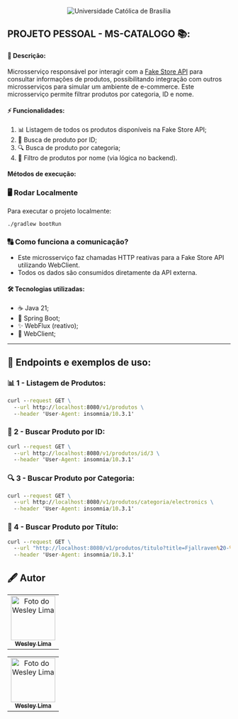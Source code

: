 <p align="center">
  <img src="https://iili.io/3FFO5cF.png" alt="Universidade Católica de Brasília">
</p>

## PROJETO PESSOAL - MS-CATALOGO 📚:

#### 📖 Descrição:
Microsserviço responsável por interagir com a [Fake Store API](https://fakestoreapi.com/) para consultar informações de produtos, possibilitando integração com outros microsserviços para simular um ambiente de e-commerce. Este microsserviço permite filtrar produtos por categoria, ID e nome.

#### ⚡ Funcionalidades:
1. 📊 Listagem de todos os produtos disponíveis na Fake Store API;
2. 🔖 Busca de produto por ID;
3. 🔍 Busca de produto por categoria;
4. 🔎 Filtro de produtos por nome (via lógica no backend).

#### Métodos de execução:

### 🖥️ **Rodar Localmente**
Para executar o projeto localmente:

```sh
./gradlew bootRun
```

### 🔠 Como funciona a comunicação?
- Este microsserviço faz chamadas HTTP reativas para a Fake Store API utilizando WebClient.
- Todos os dados são consumidos diretamente da API externa.

#### 🛠️ Tecnologias utilizadas:
- ☕ Java 21;
- 🍃 Spring Boot;
- ✨ WebFlux (reativo);
- 🤖 WebClient;

---

## 📌 Endpoints e exemplos de uso:

### 📊 1 - Listagem de Produtos:
```cmd
curl --request GET \
  --url http://localhost:8080/v1/produtos \
  --header 'User-Agent: insomnia/10.3.1'
```

### 🔖 2 - Buscar Produto por ID:
```cmd
curl --request GET \
  --url http://localhost:8080/v1/produtos/id/3 \
  --header 'User-Agent: insomnia/10.3.1'
```

### 🔍 3 - Buscar Produto por Categoria:
```cmd
curl --request GET \
  --url http://localhost:8080/v1/produtos/categoria/electronics \
  --header 'User-Agent: insomnia/10.3.1'
```

### 🔎 4 - Buscar Produto por Título:
```cmd
curl --request GET \
  --url "http://localhost:8080/v1/produtos/titulo?title=Fjallraven%20-%20Foldsack%20No.%201" \
  --header 'User-Agent: insomnia/10.3.1'
```

## 🖋️ Autor

<table>
  <tr>
    <td align="center">
      <a href="https://www.linkedin.com/in/wesley-lima-244405251/" title="Wesley Lima">
        <img src="https://media.licdn.com/dms/image/v2/D4D03AQEVAsL2UL6A0w/profile-displayphoto-shrink_400_400/profile-displayphoto-shrink_400_400/0/1721323972268?e=1746662400&v=beta&t=4_2RDPgz5FqJ2G-yRQk3y0vWMVRpSeAPKMAO7IOFXeE" width="100px;" alt="Foto do Wesley Lima"/><br>
        <sub>
          <b>Wesley Lima</b>
        </sub>
      </a>
    </td>
  </tr>
</table>



<table>
  <tr>
    <td align="center">
      <a href="https://www.linkedin.com/in/wesley-lima-244405251/" title="Wesley Lima">
        <img src="https://media.licdn.com/dms/image/v2/D4D03AQEVAsL2UL6A0w/profile-displayphoto-shrink_400_400/profile-displayphoto-shrink_400_400/0/1721323972268?e=1746662400&v=beta&t=4_2RDPgz5FqJ2G-yRQk3y0vWMVRpSeAPKMAO7IOFXeE" width="100px;" alt="Foto do Wesley Lima"/><br>
        <sub>
          <b>Wesley Lima</b>
        </sub>
      </a>
    </td>
  </tr>
</table>
